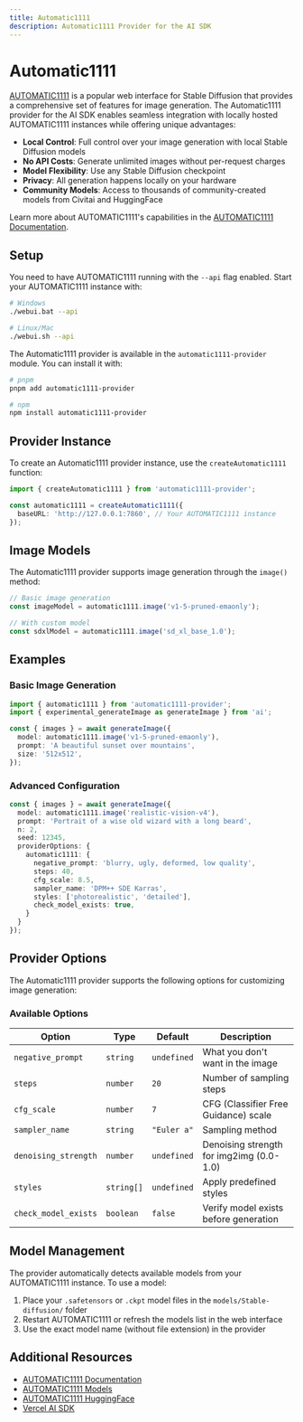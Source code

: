 ```yaml
---
title: Automatic1111
description: Automatic1111 Provider for the AI SDK
---
```


# Automatic1111

[AUTOMATIC1111](https://github.com/AUTOMATIC1111/stable-diffusion-webui) is a popular web interface for Stable Diffusion that provides a comprehensive set of features for image generation. The Automatic1111 provider for the AI SDK enables seamless integration with locally hosted AUTOMATIC1111 instances while offering unique advantages:

- **Local Control**: Full control over your image generation with local Stable Diffusion models
- **No API Costs**: Generate unlimited images without per-request charges
- **Model Flexibility**: Use any Stable Diffusion checkpoint
- **Privacy**: All generation happens locally on your hardware
- **Community Models**: Access to thousands of community-created models from Civitai and HuggingFace

Learn more about AUTOMATIC1111's capabilities in the [AUTOMATIC1111 Documentation](https://github.com/AUTOMATIC1111/stable-diffusion-webui).

## Setup

You need to have AUTOMATIC1111 running with the `--api` flag enabled. Start your AUTOMATIC1111 instance with:

```bash
# Windows
./webui.bat --api

# Linux/Mac
./webui.sh --api
```

The Automatic1111 provider is available in the `automatic1111-provider` module. You can install it with:

```bash
# pnpm
pnpm add automatic1111-provider

# npm
npm install automatic1111-provider
```

## Provider Instance

To create an Automatic1111 provider instance, use the `createAutomatic1111` function:

```typescript
import { createAutomatic1111 } from 'automatic1111-provider';

const automatic1111 = createAutomatic1111({
  baseURL: 'http://127.0.0.1:7860', // Your AUTOMATIC1111 instance
});
```

## Image Models

The Automatic1111 provider supports image generation through the `image()` method:

```typescript
// Basic image generation
const imageModel = automatic1111.image('v1-5-pruned-emaonly');

// With custom model
const sdxlModel = automatic1111.image('sd_xl_base_1.0');
```

## Examples

### Basic Image Generation

```typescript
import { automatic1111 } from 'automatic1111-provider';
import { experimental_generateImage as generateImage } from 'ai';

const { images } = await generateImage({
  model: automatic1111.image('v1-5-pruned-emaonly'),
  prompt: 'A beautiful sunset over mountains',
  size: '512x512',
});
```

### Advanced Configuration

```typescript
const { images } = await generateImage({
  model: automatic1111.image('realistic-vision-v4'),
  prompt: 'Portrait of a wise old wizard with a long beard',
  n: 2,
  seed: 12345,
  providerOptions: {
    automatic1111: {
      negative_prompt: 'blurry, ugly, deformed, low quality',
      steps: 40,
      cfg_scale: 8.5,
      sampler_name: 'DPM++ SDE Karras',
      styles: ['photorealistic', 'detailed'],
      check_model_exists: true,
    }
  }
});
```

## Provider Options

The Automatic1111 provider supports the following options for customizing image generation:

### Available Options

| Option | Type | Default | Description |
|--------|------|---------|-------------|
| `negative_prompt` | `string` | `undefined` | What you don't want in the image |
| `steps` | `number` | `20` | Number of sampling steps |
| `cfg_scale` | `number` | `7` | CFG (Classifier Free Guidance) scale |
| `sampler_name` | `string` | `"Euler a"` | Sampling method |
| `denoising_strength` | `number` | `undefined` | Denoising strength for img2img (0.0-1.0) |
| `styles` | `string[]` | `undefined` | Apply predefined styles |
| `check_model_exists` | `boolean` | `false` | Verify model exists before generation |

## Model Management

The provider automatically detects available models from your AUTOMATIC1111 instance. To use a model:

1. Place your `.safetensors` or `.ckpt` model files in the `models/Stable-diffusion/` folder
2. Restart AUTOMATIC1111 or refresh the models list in the web interface
3. Use the exact model name (without file extension) in the provider

## Additional Resources

- [AUTOMATIC1111 Documentation](https://github.com/AUTOMATIC1111/stable-diffusion-webui)
- [AUTOMATIC1111 Models](https://civitai.com/models)
- [AUTOMATIC1111 HuggingFace](https://huggingface.co/models?other=automatic1111)
- [Vercel AI SDK](https://ai-sdk.dev/)
